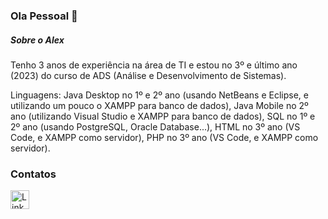 ### Ola Pessoal 👋

##### Sobre o Alex

Tenho 3 anos de experiência na área de TI e estou no 3º e último ano (2023) do curso de ADS (Análise e Desenvolvimento de Sistemas).

Linguagens: Java Desktop no 1º e 2º ano (usando NetBeans e Eclipse, e utilizando um pouco o XAMPP para banco de dados), Java Mobile no 2º ano (utilizando Visual Studio e XAMPP para banco de dados), SQL no 1º e 2º ano (usando PostgreSQL, Oracle Database...), HTML no 3º ano (VS Code, e XAMPP como servidor), PHP no 3º ano (VS Code, e XAMPP como servidor).
### Contatos
[<img src='https://img.shields.io/badge/LinkedIn-0077B5?style=for-the-badge&logo=Linkedin&logoColor=white' alt= 'LinkedIn' height = 30>](https://www.linkedin.com/in/alex-reginato-da-rosa-5696aa249/)

